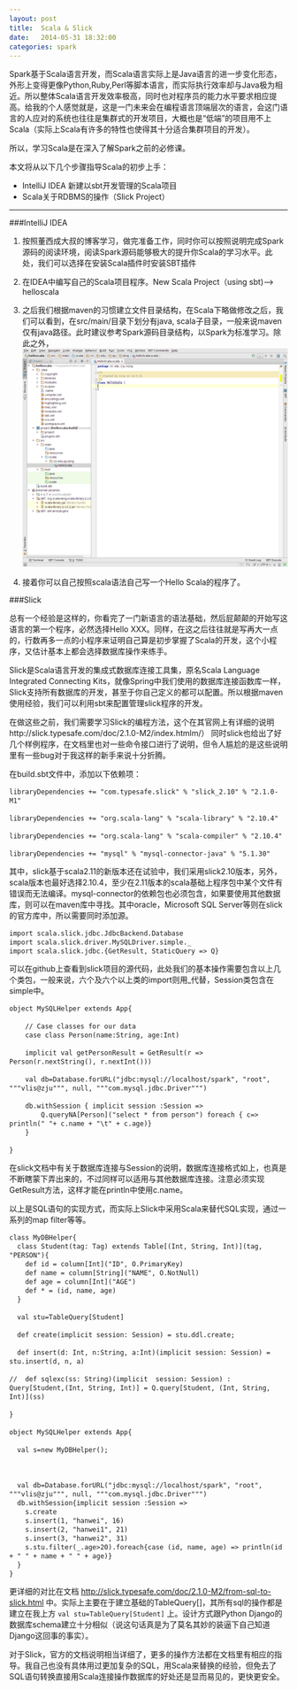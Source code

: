 ```yaml
---
layout:	post
title:	Scala & Slick
date:	2014-05-31 18:32:00
categories:	spark
---
```


Spark基于Scala语言开发，而Scala语言实际上是Java语言的进一步变化形态，外形上变得更像Python,Ruby,Perl等脚本语言，而实际执行效率却与Java极为相近。所以整体Scala语言开发效率极高，同时也对程序员的能力水平要求相应提高。给我的个人感觉就是，这是一门未来会在编程语言顶端层次的语言，会这门语言的人应对的系统也往往是集群式的开发项目，大概也是“低端”的项目用不上Scala（实际上Scala有许多的特性也使得其十分适合集群项目的开发）。

所以，学习Scala是在深入了解Spark之前的必修课。

本文将从以下几个步骤指导Scala的初步上手：


+ IntelliJ IDEA 新建以sbt开发管理的Scala项目
+ Scala关于RDBMS的操作（Slick Project）



- - -

###IntelliJ IDEA

1. 按照董西成大叔的博客学习，做完准备工作，同时你可以按照说明完成Spark源码的阅读环境，阅读Spark源码能够极大的提升你Scala的学习水平。此处，我们可以选择在安装Scala插件时安装SBT插件

2. 在IDEA中编写自己的Scala项目程序。New Scala Project（using sbt)--> helloscala

3. 之后我们根据maven的习惯建立文件目录结构，在Scala下略做修改之后，我们可以看到，在src/main/目录下划分有java, scala子目录，一般来说maven仅有java路径。此时建议参考Spark源码目录结构，以Spark为标准学习。除此之外，
![](/assets/2014-05-31-02.png)

4. 接着你可以自己按照scala语法自己写一个Hello Scala的程序了。

###Slick

总有一个经验是这样的，你看完了一门新语言的语法基础，然后屁颠颠的开始写这语言的第一个程序，必然选择Hello XXX。同样，在这之后往往就是写再大一点的，行数再多一点的小程序来证明自己算是初步掌握了Scala的开发，这个小程序，又估计基本上都会选择数据库操作来练手。

Slick是Scala语言开发的集成式数据库连接工具集，原名Scala Language Integrated Connecting Kits，就像Spring中我们使用的数据库连接函数库一样，Slick支持所有数据库的开发，甚至于你自己定义的都可以配置。所以根据maven使用经验，我们可以利用sbt来配置管理slick程序的开发。

在做这些之前，我们需要学习Slick的编程方法，这个在其官网上有详细的说明http://slick.typesafe.com/doc/2.1.0-M2/index.htmlm/） 同时slick也给出了好几个样例程序，在文档里也对一些命令接口进行了说明，但令人尴尬的是这些说明里有一些bug对于我这样的新手来说十分折腾。

在build.sbt文件中，添加以下依赖项：

    libraryDependencies += "com.typesafe.slick" % "slick_2.10" % "2.1.0-M1"

	libraryDependencies += "org.scala-lang" % "scala-library" % "2.10.4"

	libraryDependencies += "org.scala-lang" % "scala-compiler" % "2.10.4"

	libraryDependencies += "mysql" % "mysql-connector-java" % "5.1.30"



其中，slick基于scala2.11的新版本还在试验中，我们采用slick2.10版本，另外，scala版本也最好选择2.10.4，至少在2.11版本的scala基础上程序包中某个文件有错误而无法编译。mysql-connector的依赖包也必须包含，如果要使用其他数据库，则可以在maven库中寻找。其中oracle，Microsoft SQL Server等则在slick的官方库中，所以需要同时添加源。

	import scala.slick.jdbc.JdbcBackend.Database
	import scala.slick.driver.MySQLDriver.simple._
	import scala.slick.jdbc.{GetResult, StaticQuery => Q}



可以在github上查看到slick项目的源代码，此处我们的基本操作需要包含以上几个类包，一般来说，六个及六个以上类的import则用_代替，Session类包含在simple中。



	object MySQLHelper extends App{
	
	    // Case classes for our data
	    case class Person(name:String, age:Int)
	
	    implicit val getPersonResult = GetResult(r => Person(r.nextString(), r.nextInt()))
	
	    val db=Database.forURL("jdbc:mysql://localhost/spark", "root", """vlis@zju""", null, """com.mysql.jdbc.Driver""")
	
	    db.withSession { implicit session :Session =>
	        Q.queryNA[Person]("select * from person") foreach { c=> println(" "+ c.name + "\t" + c.age)}
	    }
	
	}



在slick文档中有关于数据库连接与Session的说明，数据库连接格式如上，也真是不断瞎蒙下弄出来的，不过同样可以适用与其他数据库连接。注意必须实现GetResult方法，这样才能在println中使用c.name。

以上是SQL语句的实现方式，而实际上Slick中采用Scala来替代SQL实现，通过一系列的map filter等等。



	class MyDBHelper{
	  class Student(tag: Tag) extends Table[(Int, String, Int)](tag, "PERSON"){
    	def id = column[Int]("ID", O.PrimaryKey)
    	def name = column[String]("NAME", O.NotNull)
    	def age = column[Int]("AGE")
    	def * = (id, name, age)
	  }
	
	  val stu=TableQuery[Student]
	
	  def create(implicit session: Session) = stu.ddl.create;
	
	  def insert(d: Int, n:String, a:Int)(implicit session: Session) = stu.insert(d, n, a)
	
	//  def sqlexc(ss: String)(implicit  session: Session) : Query[Student,(Int, String, Int)] = Q.query[Student, (Int, String, Int)](ss)
	
	}
	
	object MySQLHelper extends App{
	
	  val s=new MyDBHelper();
	
	
	
	  val db=Database.forURL("jdbc:mysql://localhost/spark", "root", """vlis@zju""", null, """com.mysql.jdbc.Driver""")
	  db.withSession{implicit session :Session =>
	    s.create
	    s.insert(1, "hanwei", 16)
	    s.insert(2, "hanwei1", 21)
	    s.insert(3, "hanwei2", 31)
	    s.stu.filter(_.age>20).foreach{case (id, name, age) => println(id + " " + name + " " + age)}
	  }
	}



更详细的对比在文档 http://slick.typesafe.com/doc/2.1.0-M2/from-sql-to-slick.html 中。实际上主要在于建立基础的TableQuery[]，其所有sql的操作都是建立在我上方 `val stu=TableQuery[Student]` 上。设计方式跟Python Django的数据库schema建立十分相似（说这句话真是为了莫名其妙的装逼下自己知道Django这回事的事实）。

对于Slick，官方的文档说明相当详细了，更多的操作方法都在文档里有相应的指导。我自己也没有具体用过更加复杂的SQL，用Scala来替换的经验，但免去了SQL语句转换直接用Scala连接操作数据库的好处还是显而易见的，更快更安全。



